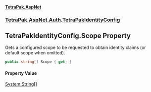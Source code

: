 #### [TetraPak.AspNet](index.md 'index')
### [TetraPak.AspNet.Auth](TetraPak_AspNet_Auth.md 'TetraPak.AspNet.Auth').[TetraPakIdentityConfig](TetraPak_AspNet_Auth_TetraPakIdentityConfig.md 'TetraPak.AspNet.Auth.TetraPakIdentityConfig')
## TetraPakIdentityConfig.Scope Property
Gets a configured scope to be requested to obtain identity claims (or default scope when omitted).   
```csharp
public string[] Scope { get; }
```
#### Property Value
[System.String](https://docs.microsoft.com/en-us/dotnet/api/System.String 'System.String')[[]](https://docs.microsoft.com/en-us/dotnet/api/System.Array 'System.Array')
